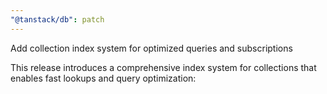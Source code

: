 ```yaml
---
"@tanstack/db": patch
---
```


Add collection index system for optimized queries and subscriptions

This release introduces a comprehensive index system for collections that enables fast lookups and query optimization:
